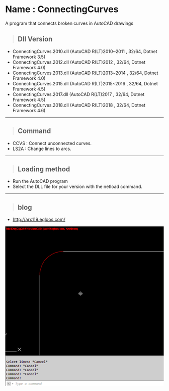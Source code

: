 # Name : ConnectingCurves
 A program that connects broken curves in AutoCAD drawings
<br>
>## Dll Version 
 - ConnectingCurves.2010.dll (AutoCAD R(LT)2010~2011 , 32/64, Dotnet Framework 3.5)
 - ConnectingCurves.2012.dll (AutoCAD R(LT)2012      , 32/64, Dotnet Framework 4.0)
 - ConnectingCurves.2013.dll (AutoCAD R(LT)2013~2014 , 32/64, Dotnet Framework 4.0)
 - ConnectingCurves.2015.dll (AutoCAD R(LT)2015~2016 , 32/64, Dotnet Framework 4.5)
 - ConnectingCurves.2017.dll (AutoCAD R(LT)2017 , 32/64, Dotnet Framework 4.5)
 - ConnectingCurves.2018.dll (AutoCAD R(LT)2018 , 32/64, Dotnet Framework 4.6)
---
>## Command
- CCVS : Connect unconnected curves.
- LS2A : Change lines to arcs.
---
>## Loading method
- Run the AutoCAD program
- Select the DLL file for your version with the netload command.
---
>## blog
- http://arx119.egloos.com/

![Alt text](/avi/connectingcurves.gif "LS2A")
